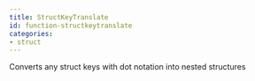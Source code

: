 ```yaml
---
title: StructKeyTranslate
id: function-structkeytranslate
categories:
- struct
---
```


Converts any struct keys with dot notation into nested structures

